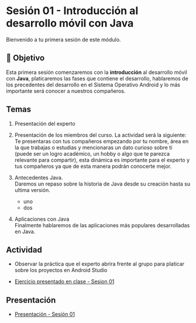 # Sesión 01 - Introducción al desarrollo móvil con Java 
Bienvenido a tu primera sesión de este módulo. 

## 🎯 Objetivo

Esta primera sesión  comenzaremos con la **introducción** al desarrollo móvil con **Java**, platicaremos las fases que contiene el desarrollo, hablaremos de los precedentes del desarrollo en el Sistema Operativo Android y lo más importante será conocer a nuestros compañeros.

##  Temas

1. Presentación del experto

2. Presentación de los miembros del curso. La actividad será la siguiente:<br> Te presentaras con tus compañeros empezando por tu nombre, área en la que trabajas o estudias y mencionaras un dato curioso sobre ti (puede ser un logro académico, un hobby o algo que te parezca relevante para compartir), esta dinámica es importante para el experto y tus compañeros ya que de esta manera podrán conocerte mejor. 

3. Antecedentes Java.<br>
Daremos un repaso sobre la historia de Java desde su creación hasta su ultima versión. 
    * uno
    * dos 

4. Aplicaciones con Java <br>
Finalmente hablaremos de las aplicaciones más populares desarrolladas en Java.

## Actividad

- Observar la práctica que el experto abrira frente al grupo para platicar sobre los proyectos en Android Studio

- [Ejercicio presentado en clase - Sesion 01](practica)

## Presentación

- [Presentación - Sesión 01](presentacion/Sesion-01.pptx)